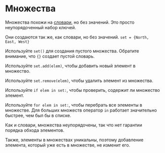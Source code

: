 # Множества
Множества похожи на [словари](docs/scripting/dicts.md), но без значений. Это просто неупорядоченный набор ключей.

Они создаются так же, как словари, но без значений.
`set = {North, East, West}`

Используйте `set()` для создания пустого множества. Обратите внимание, что `{}` создает пустой словарь.

Используйте `set.add(elem)`, чтобы добавить новый элемент в множество.

Используйте `set.remove(elem)`, чтобы удалить элемент из множества.

Используйте `if elem in set:`, чтобы проверить, содержит ли множество элемент.

Используйте `for elem in set:`, чтобы перебрать все элементы в множестве.
Для больших множеств оператор `in` работает значительно быстрее, чем был бы в списке.

Как и словари, множества неупорядочены, так что нет гарантии порядка обхода элементов.

Также, элементы в множествах уникальны, поэтому добавление элемента, который уже есть в множестве, не изменит его.